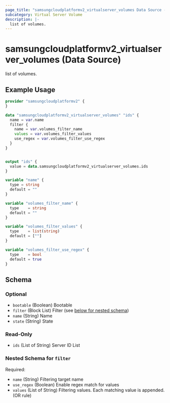 ```yaml
---
page_title: "samsungcloudplatformv2_virtualserver_volumes Data Source - samsungcloudplatformv2"
subcategory: Virtual Server Volume
description: |-
  list of volumes.
---
```


# samsungcloudplatformv2_virtualserver_volumes (Data Source)

list of volumes.

## Example Usage

```terraform
provider "samsungcloudplatformv2" {
}

data "samsungcloudplatformv2_virtualserver_volumes" "ids" {
  name = var.name
  filter {
    name = var.volumes_filter_name
    values = var.volumes_filter_values
    use_regex = var.volumes_filter_use_regex
  }
}


output "ids" {
  value = data.samsungcloudplatformv2_virtualserver_volumes.ids
}

variable "name" {
  type = string
  default = ""
}

variable "volumes_filter_name" {
  type    = string
  default = ""
}

variable "volumes_filter_values" {
  type    = list(string)
  default = [""]
}

variable "volumes_filter_use_regex" {
  type    = bool
  default = true
}
```

<!-- schema generated by tfplugindocs -->
## Schema

### Optional

- `bootable` (Boolean) Bootable
- `filter` (Block List) Filter (see [below for nested schema](#nestedblock--filter))
- `name` (String) Name
- `state` (String) State

### Read-Only

- `ids` (List of String) Server ID List

<a id="nestedblock--filter"></a>
### Nested Schema for `filter`

Required:

- `name` (String) Filtering target name
- `use_regex` (Boolean) Enable regex match for values
- `values` (List of String) Filtering values. Each matching value is appended. (OR rule)